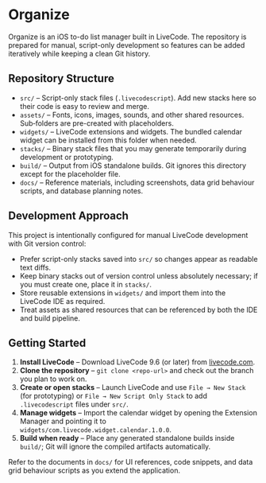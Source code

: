 # Organize

Organize is an iOS to-do list manager built in LiveCode. The repository is prepared for manual, script-only development so features can be added iteratively while keeping a clean Git history.

## Repository Structure

- `src/` – Script-only stack files (`.livecodescript`). Add new stacks here so their code is easy to review and merge.
- `assets/` – Fonts, icons, images, sounds, and other shared resources. Sub‑folders are pre-created with placeholders.
- `widgets/` – LiveCode extensions and widgets. The bundled calendar widget can be installed from this folder when needed.
- `stacks/` – Binary stack files that you may generate temporarily during development or prototyping.
- `build/` – Output from iOS standalone builds. Git ignores this directory except for the placeholder file.
- `docs/` – Reference materials, including screenshots, data grid behaviour scripts, and database planning notes.

## Development Approach

This project is intentionally configured for manual LiveCode development with Git version control:

- Prefer script-only stacks saved into `src/` so changes appear as readable text diffs.
- Keep binary stacks out of version control unless absolutely necessary; if you must create one, place it in `stacks/`.
- Store reusable extensions in `widgets/` and import them into the LiveCode IDE as required.
- Treat assets as shared resources that can be referenced by both the IDE and build pipeline.

## Getting Started

1. **Install LiveCode** – Download LiveCode 9.6 (or later) from [livecode.com](https://livecode.com/).
2. **Clone the repository** – `git clone <repo-url>` and check out the branch you plan to work on.
3. **Create or open stacks** – Launch LiveCode and use `File → New Stack` (for prototyping) or `File → New Script Only Stack` to add `.livecodescript` files under `src/`.
4. **Manage widgets** – Import the calendar widget by opening the Extension Manager and pointing it to `widgets/com.livecode.widget.calendar.1.0.0`.
5. **Build when ready** – Place any generated standalone builds inside `build/`; Git will ignore the compiled artifacts automatically.

Refer to the documents in `docs/` for UI references, code snippets, and data grid behaviour scripts as you extend the application.
